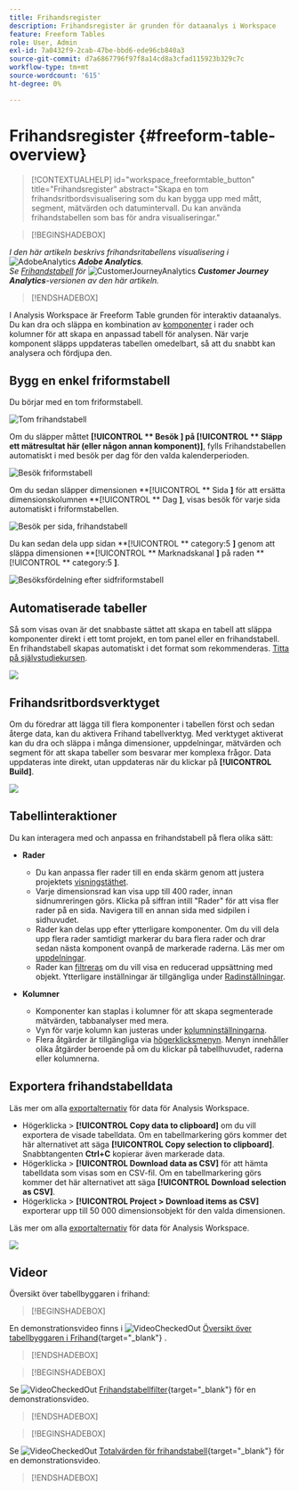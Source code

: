 ```yaml
---
title: Frihandsregister
description: Frihandsregister är grunden för dataanalys i Workspace
feature: Freeform Tables
role: User, Admin
exl-id: 7a0432f9-2cab-47be-bbd6-ede96cb840a3
source-git-commit: d7a6867796f97f8a14cd8a3cfad115923b329c7c
workflow-type: tm+mt
source-wordcount: '615'
ht-degree: 0%

---
```


# Frihandsregister {#freeform-table-overview}


<!-- markdownlint-disable MD034 -->

>[!CONTEXTUALHELP]
>id="workspace_freeformtable_button"
>title="Frihandsregister"
>abstract="Skapa en tom frihandsritbordsvisualisering som du kan bygga upp med mått, segment, mätvärden och datumintervall. Du kan använda frihandstabellen som bas för andra visualiseringar."

<!-- markdownlint-enable MD034 -->


>[!BEGINSHADEBOX]

_I den här artikeln beskrivs frihandsritabellens visualisering i_ ![AdobeAnalytics](/help/assets/icons/AdobeAnalytics.svg) _**Adobe Analytics**._<br/>_Se [Frihandstabell](https://experienceleague.adobe.com/en/docs/analytics-platform/using/cja-workspace/visualizations/freeform-table/freeform-table) för_ ![CustomerJourneyAnalytics](/help/assets/icons/CustomerJourneyAnalytics.svg) _**Customer Journey Analytics**-versionen av den här artikeln._

>[!ENDSHADEBOX]

I Analysis Workspace är Freeform Table grunden för interaktiv dataanalys. Du kan dra och släppa en kombination av [komponenter](https://experienceleague.adobe.com/docs/analytics/analyze/analysis-workspace/components/analysis-workspace-components.html) i rader och kolumner för att skapa en anpassad tabell för analysen. När varje komponent släpps uppdateras tabellen omedelbart, så att du snabbt kan analysera och fördjupa den.

## Bygg en enkel friformstabell

Du börjar med en tom friformstabell.

![Tom frihandstabell](assets/freeform-table-1.png)

Om du släpper måttet **[!UICONTROL ** Besök **]** på **[!UICONTROL ** Släpp ett mätresultat här (eller någon annan komponent)**]**, fylls Frihandstabellen automatiskt i med besök per dag för den valda kalenderperioden.

![Besök friformstabell](assets/freeform-table-2.png)

Om du sedan släpper dimensionen **[!UICONTROL ** Sida **]** för att ersätta dimensionskolumnen **[!UICONTROL ** Dag **]**, visas besök för varje sida automatiskt i friformstabellen.

![Besök per sida, frihandstabell](assets/freeform-table-3.png)

Du kan sedan dela upp sidan **[!UICONTROL ** category:5 **]** genom att släppa dimensionen **[!UICONTROL ** Marknadskanal **]** på raden **[!UICONTROL ** category:5 **]**.

![Besöksfördelning efter sidfriformstabell](assets/freeform-table-4.png)


## Automatiserade tabeller

Så som visas ovan är det snabbaste sättet att skapa en tabell att släppa komponenter direkt i ett tomt projekt, en tom panel eller en frihandstabell. En frihandstabell skapas automatiskt i det format som rekommenderas. [Titta på självstudiekursen](https://experienceleague.adobe.com/docs/analytics-learn/tutorials/analysis-workspace/building-freeform-tables/auto-build-freeform-tables-in-analysis-workspace.html).

![](assets/automated-table.png)

## Frihandsritbordsverktyget

Om du föredrar att lägga till flera komponenter i tabellen först och sedan återge data, kan du aktivera Frihand tabellverktyg. Med verktyget aktiverat kan du dra och släppa i många dimensioner, uppdelningar, mätvärden och segment för att skapa tabeller som besvarar mer komplexa frågor. Data uppdateras inte direkt, utan uppdateras när du klickar på **[!UICONTROL Build]**.

![](assets/table-builder.png)

## Tabellinteraktioner

Du kan interagera med och anpassa en frihandstabell på flera olika sätt:

* **Rader**
   * Du kan anpassa fler rader till en enda skärm genom att justera projektets [visningstäthet](https://experienceleague.adobe.com/docs/analytics/analyze/analysis-workspace/build-workspace-project/view-density.html).
   * Varje dimensionsrad kan visa upp till 400 rader, innan sidnumreringen görs. Klicka på siffran intill &quot;Rader&quot; för att visa fler rader på en sida. Navigera till en annan sida med sidpilen i sidhuvudet.
   * Rader kan delas upp efter ytterligare komponenter. Om du vill dela upp flera rader samtidigt markerar du bara flera rader och drar sedan nästa komponent ovanpå de markerade raderna. Läs mer om [uppdelningar](https://experienceleague.adobe.com/docs/analytics/analyze/analysis-workspace/components/dimensions/t-breakdown-fa.html).
   * Rader kan [filtreras](https://experienceleague.adobe.com/docs/analytics/analyze/analysis-workspace/visualizations/freeform-table/filter-and-sort.html) om du vill visa en reducerad uppsättning med objekt. Ytterligare inställningar är tillgängliga under [Radinställningar](https://experienceleague.adobe.com/docs/analytics/analyze/analysis-workspace/visualizations/freeform-table/column-row-settings/table-settings.html).

* **Kolumner**
   * Komponenter kan staplas i kolumner för att skapa segmenterade mätvärden, tabbanalyser med mera.
   * Vyn för varje kolumn kan justeras under [kolumninställningarna](https://experienceleague.adobe.com/docs/analytics/analyze/analysis-workspace/build-workspace-project/column-row-settings/column-settings.html).
   * Flera åtgärder är tillgängliga via [högerklicksmenyn](https://experienceleague.adobe.com/docs/analytics-learn/tutorials/analysis-workspace/building-freeform-tables/using-the-right-click-menu.html). Menyn innehåller olika åtgärder beroende på om du klickar på tabellhuvudet, raderna eller kolumnerna.

## Exportera frihandstabelldata

Läs mer om alla [exportalternativ](https://experienceleague.adobe.com/docs/analytics/analyze/analysis-workspace/curate-share/download-send.html) för data för Analysis Workspace.

* Högerklicka > **[!UICONTROL Copy data to clipboard]** om du vill exportera de visade tabelldata. Om en tabellmarkering görs kommer det här alternativet att säga **[!UICONTROL Copy selection to clipboard]**. Snabbtangenten **Ctrl+C** kopierar även markerade data.
* Högerklicka > **[!UICONTROL Download data as CSV]** för att hämta tabelldata som visas som en CSV-fil. Om en tabellmarkering görs kommer det här alternativet att säga **[!UICONTROL Download selection as CSV]**.
* Högerklicka > **[!UICONTROL Project > Download items as CSV]** exporterar upp till 50 000 dimensionsobjekt för den valda dimensionen.

Läs mer om alla [exportalternativ](https://experienceleague.adobe.com/docs/analytics/analyze/analysis-workspace/curate-share/download-send.html) för data för Analysis Workspace.

![](assets/export-options.png)

## Videor

Översikt över tabellbyggaren i frihand:
>[!BEGINSHADEBOX]

En demonstrationsvideo finns i ![VideoCheckedOut](/help/assets/icons/VideoCheckedOut.svg) [Översikt över tabellbyggaren i Frihand](https://video.tv.adobe.com/v/31318?quality=12&learn=on){target="_blank"} .

>[!ENDSHADEBOX]

>[!BEGINSHADEBOX]

Se ![VideoCheckedOut](/help/assets/icons/VideoCheckedOut.svg) [Frihandstabellfilter](https://video.tv.adobe.com/v/23232?quality=12&learn=on){target="_blank"} för en demonstrationsvideo.

>[!ENDSHADEBOX]

>[!BEGINSHADEBOX]

Se ![VideoCheckedOut](/help/assets/icons/VideoCheckedOut.svg) [Totalvärden för frihandstabell](https://video.tv.adobe.com/v/29273?quality=12&learn=on){target="_blank"} för en demonstrationsvideo.

>[!ENDSHADEBOX]



